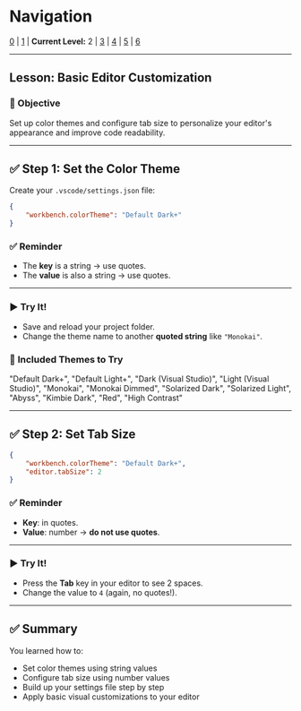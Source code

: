 # Navigation
[0](./vscode-settings-lv0.md) | [1](./vscode-settings-lv1.md) | **Current Level:** 2 | [3](./vscode-settings-lv3.md) | [4](./vscode-settings-lv4.md) | [5](./vscode-settings-lv5.md) | [6](./vscode-settings-lv6.md)

---

## Lesson: Basic Editor Customization

### 🎯 Objective

Set up color themes and configure tab size to personalize your editor's appearance and improve code readability.

---

## ✅ **Step 1: Set the Color Theme**

Create your `.vscode/settings.json` file:

```json
{
    "workbench.colorTheme": "Default Dark+"
}
```

### ✅ **Reminder**

* The **key** is a string → use quotes.
* The **value** is also a string → use quotes.

---

### ▶️ **Try It!**

* Save and reload your project folder.
* Change the theme name to another **quoted string** like `"Monokai"`.

### 🎨 **Included Themes to Try**

"Default Dark+", "Default Light+", "Dark (Visual Studio)", "Light (Visual Studio)", "Monokai", "Monokai Dimmed", "Solarized Dark", "Solarized Light", "Abyss", "Kimbie Dark", "Red", "High Contrast"

---

## ✅ **Step 2: Set Tab Size**

```json
{
    "workbench.colorTheme": "Default Dark+",
    "editor.tabSize": 2
}
```

### ✅ **Reminder**

* **Key**: in quotes.
* **Value**: number → **do not use quotes**.

---

### ▶️ **Try It!**

* Press the **Tab** key in your editor to see 2 spaces.
* Change the value to `4` (again, no quotes!).

---

## ✅ **Summary**

You learned how to:
* Set color themes using string values
* Configure tab size using number values
* Build up your settings file step by step
* Apply basic visual customizations to your editor 